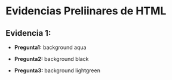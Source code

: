 # Evidencias Preliinares de HTML

## Evidencia 1:

- **Pregunta1:** background aqua

- **Pregunta2:** background black

- **Pregunta3:** background lightgreen

